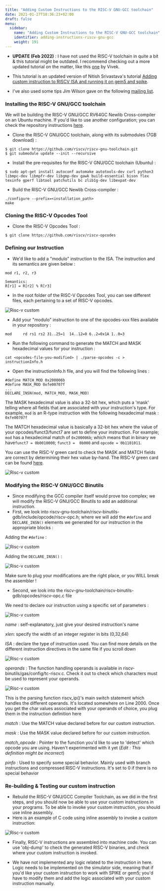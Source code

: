 ```yaml
---
title: "Adding Custom Instructions to the RISC-V GNU-GCC toolchain"
date: 2021-01-27T18:36:23+02:00
draft: false
menu:
  sidebar:
    name: "Adding Custom Instructions to the RISC-V GNU-GCC toolchain"
    identifier: adding-instructions-riscv-gnu-gcc
    weight: 191
---
```


- **UPDATE (Feb 2022)** : I have not used the RISC-V toolchain in quite a bit & this tutorial might be outdated. I recommend checking out a more updated tutorial on the matter, like this [one](https://medium.com/@viveksgt/adding-custom-instructions-compilation-support-to-riscv-toolchain-78ce1b6efcf4) by Vivek.

- This tutorial is an updated version of Nitish Srivastava's tutorial [Adding custom instruction to RISCV ISA and running it on gem5 and spike](https://nitish2112.github.io/post/adding-instruction-riscv/).
- I've also used some tips Jim Wilson gave on the following [mailing list](https://groups.google.com/a/groups.riscv.org/g/sw-dev/c/sL_OHXYj3LY/m/Gsm6sBc9BQAJ).

### Installing the RISC-V GNU/GCC toolchain

We will be building the RISC-V GNU/GCC RV64GC Newlib Cross-compiler on an Ubuntu machine. If you'd like to use another configuration; you can check the repository instructions [here](https://github.com/riscv/riscv-gnu-toolchain).

- Clone the RISC-V GNU/GCC toolchain, along with its submodules (7GB download) :

```
$ git clone https://github.com/riscv/riscv-gnu-toolchain.git
$ git submodule update --init --recursive
```

- Install the pre-requisites for the RISC-V GNU/GCC toolchain (Ubuntu) :

``` 
$ sudo apt-get install autoconf automake autotools-dev curl python3 libmpc-dev libmpfr-dev libgmp-dev gawk build-essential bison flex texinfo gperf libtool patchutils bc zlib1g-dev libexpat-dev
```

- Build the RISC-V GNU/GCC Newlib Cross-compiler :

```
./configure --prefix=<installation_path>
make
```

### Cloning the RISC-V Opcodes Tool

- Clone the RISC-V Opcodes Tool :

```
$ git clone https://github.com/riscv/riscv-opcodes
```

### Defining our Instruction

- We'd like to add a "modulo" instruction to the ISA. The instruction and its semantics are given below :

```
mod r1, r2, r3

Semantics:
R[r1] = R[r2] % R[r3]
```

- In the root folder of the RISC-V Opcodes Tool, you can see different files, each pertaining to a set of RISC-V opcodes. 

![Risc-v custom](/images/posts/risc-v-custom/risc-v-custom-6.jpeg)

- Add your "modulo" instruction to one of the opcodes-xxx files available in your repository :

```
mod     rd rs1 rs2 31..25=1  14..12=0 6..2=0x1A 1..0=3
```

- Run the following command to generate the MATCH and MASK hexadecimal values for your instruction :

```
cat <opcodes-file-you-modified> | ./parse-opcodes -c > instructionInfo.h
```

- Open the instructionInfo.h file, and you will find the following lines :

```
#define MATCH_MOD 0x200006b                                                    
#define MASK_MOD 0xfe00707f
...
DECLARE_INSN(mod, MATCH_MOD, MASK_MOD)
```

The MASK hexadecimal value is also a 32-bit hex, which puts a 'mask' telling where all fields that are associated with your instruction's type. For example, ```mod``` is an R-type instruction with the following hexadecimal  mask : ```0xfe00707f```

The MATCH hexadecimal value is basically a 32-bit hex where the value of your opcodes/funct3/funct7 are set to define your instruction.  For example; ```mod``` has a hexadecimal match of ```0x200006b```; which means that in binary we have```funct7 = 0b0010000```; ```funct3 =  0b000``` and ```opcode = 0b1101011```.

You can use the RISC-V green card to check the MASK and MATCH fields are correct by determining their hex value by-hand. The RISC-V green card can be found [here](https://inst.eecs.berkeley.edu//~cs61c/fa17/img/riscvcard.pdf).

![Risc-v custom](/images/posts/risc-v-custom/risc-v-custom-7.jpeg)

### Modifying the RISC-V GNU/GCC Binutils

- Since modifying the GCC compiler itself would prove too complex; we will modify the RISC-V GNU/GCC Binutils to add an additional instruction.
- First, we look into riscv-gnu-toolchain/riscv-binutils-gdb/include/opcode/riscv-opc.h; where we will add the ```#define``` and ```DECLARE_INSN()``` elements we generated for our instruction in the appropriate blocks :

Adding the ```#define``` :

![Risc-v custom](/images/posts/risc-v-custom/risc-v-custom-1.png)

Adding the ```DECLARE_INSN()``` :

![Risc-v custom](/images/posts/risc-v-custom/risc-v-custom-2.png)

Make sure to plug your modifications are the right place, or you WILL break the assembler !

- Second, we look into the riscv-gnu-toolchain/riscv-binutils-gdb/opcodes/riscv-opc.c file

We need to declare our instruction using a specific set of parameters :

![Risc-v custom](/images/posts/risc-v-custom/risc-v-custom-3.png)

*name* : self-explanatory, just give your desired instruction's name

*xlen*: specify the width of an integer register in bits (0,32,64)

*ISA* : declare the type of instruction used. You can find more details on the different instruction directives in the same file if you scroll down

![Risc-v custom](/images/posts/risc-v-custom/risc-v-custom-4.png)

*operands* : The function handling operands is available in riscv-binutils/gas/config/tc-riscv.c. Check it out to check which characters must be used to represent your operands.

![Risc-v custom](/images/posts/risc-v-custom/risc-v-custom-8.jpeg)

This is the parsing function riscv_ip()'s main switch statement which handles the different operands. It's located somewhere on Line 2000. Once you get the char values associated with your operands of choice, you plug them in the instruction definition here

*match* :  Use the MATCH value declared before for our custom instruction.

*mask* : Use the MASK value declared before for our custom instruction.

*match_opcode* : Pointer to the function you'd like to use to 'detect' which opcode you are using. Haven't experimented with it yet (*Edit : This definition might be incorrect*)

*pinfo* : Used to specify some special behavior. Mainly used with branch instructions and compressed RISC-V instructions. It's set to 0 if there is no special behavior

### Re-building & Testing our custom instruction

- Rebuild the RISC-V GNU/GCC Compiler Toolchain, as we did in the first steps, and you should now be able to use your custom instructions in your programs. To be able to invoke your custom instruction, you should use inline assembly. 
- Here is an example of C code using inline assembly to invoke a custom instruction:

![Risc-v custom](/images/posts/risc-v-custom/risc-v-custom-5.jpeg)

- Finally, RISC-V instructions are assembled into machine code. You can use 'obj-dump' to check the generated RISC-V binaries, and check where your custom instruction is invoked.

- We have not implemented any logic related to the instruction in here. Logic needs to be implemented on the simulator side, meaning that if you'd like your custom instruction to work with SPIKE or gem5; you'd have to modify them and add the logic associated with your custom instruction manually.
